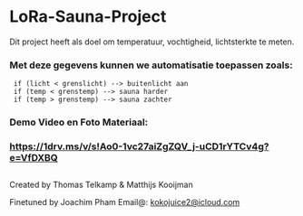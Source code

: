 # LoRa-Sauna-Project


Dit project heeft als doel om temperatuur, vochtigheid, lichtsterkte te meten.

### Met deze gegevens kunnen we automatisatie toepassen zoals:
     if (licht < grenslicht) --> buitenlicht aan
     if (temp < grenstemp) --> sauna harder
     if (temp > grenstemp) --> sauna zachter
    


### Demo Video en Foto Materiaal: 
### https://1drv.ms/v/s!Ao0-1vc27aiZgZQV_j-uCD1rYTCv4g?e=VfDXBQ


##

Created by Thomas Telkamp & Matthijs Kooijman

Finetuned by Joachim Pham
Email@: kokojuice2@icloud.com
